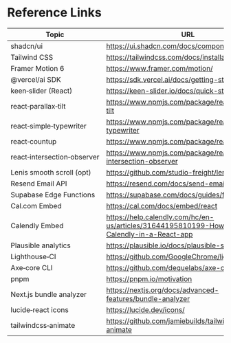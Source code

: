 # Reference Links

| Topic | URL |
| --- | --- |
| shadcn/ui | https://ui.shadcn.com/docs/components/overview |
| Tailwind CSS | https://tailwindcss.com/docs/installation |
| Framer Motion 6 | https://www.framer.com/motion/ |
| @vercel/ai SDK | https://sdk.vercel.ai/docs/getting-started |
| keen‑slider (React) | https://keen-slider.io/docs/quick-start-react |
| react‑parallax‑tilt | https://www.npmjs.com/package/react-parallax-tilt |
| react‑simple‑typewriter | https://www.npmjs.com/package/react-simple-typewriter |
| react‑countup | https://www.npmjs.com/package/react-countup |
| react‑intersection‑observer | https://www.npmjs.com/package/react-intersection-observer |
| Lenis smooth scroll (opt) | https://github.com/studio-freight/lenis |
| Resend Email API | https://resend.com/docs/send-email-with-nextjs |
| Supabase Edge Functions | https://supabase.com/docs/guides/functions |
| Cal.com Embed | https://cal.com/docs/embed/react |
| Calendly Embed | https://help.calendly.com/hc/en-us/articles/31644195810199-How-to-embed-Calendly-in-a-React-app |
| Plausible analytics | https://plausible.io/docs/plausible-script |
| Lighthouse‑CI | https://github.com/GoogleChrome/lighthouse-ci |
| Axe‑core CLI | https://github.com/dequelabs/axe-core-npm |
| pnpm | https://pnpm.io/motivation |
| Next.js bundle analyzer | https://nextjs.org/docs/advanced-features/bundle-analyzer |
| lucide‑react icons | https://lucide.dev/icons/ |
| tailwindcss‑animate | https://github.com/jamiebuilds/tailwindcss-animate |
